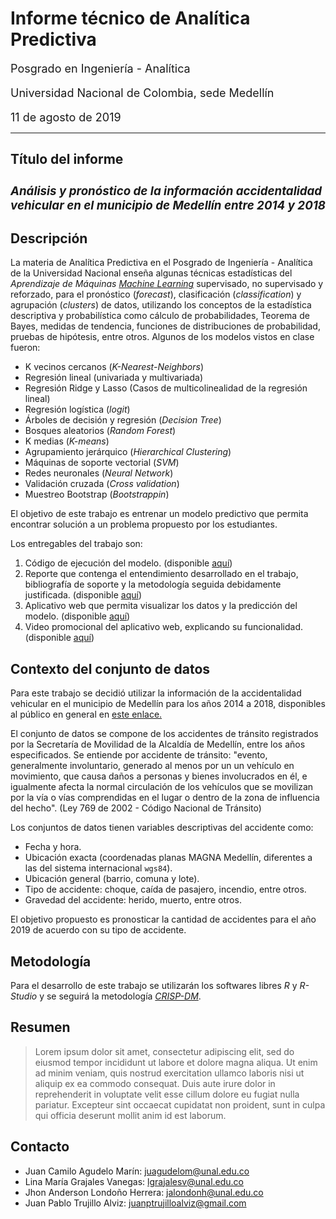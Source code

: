 # **Informe técnico de Analítica Predictiva** 
<font size = "4"> Posgrado en Ingeniería - Analítica

Universidad Nacional de Colombia, sede Medellín

11 de agosto de 2019
</font>

---

## **Título del informe**
<font size = "3">

### *Análisis y pronóstico de la información accidentalidad vehicular en el municipio de Medellín entre 2014 y 2018*

</font>

## **Descripción**
La materia de Analítica Predictiva en el Posgrado de Ingeniería - Analítica de la Universidad Nacional enseña algunas técnicas estadísticas del *Aprendizaje de Máquinas* [*Machine Learning*](https://en.wikipedia.org/wiki/Machine_learning) supervisado, no supervisado y reforzado, para el pronóstico (*forecast*), clasificación (*classification*) y agrupación (*clusters*) de datos, utilizando los conceptos de la estadística descriptiva y probabilística como cálculo de probabilidades, Teorema de Bayes, medidas de  tendencia, funciones de distribuciones de probabilidad, pruebas de hipótesis, entre otros. Algunos de los modelos vistos en clase fueron:

* K vecinos cercanos (*K-Nearest-Neighbors*)
* Regresión lineal (univariada y multivariada) 
* Regresión Ridge y Lasso (Casos de multicolinealidad de la regresión lineal)
* Regresión logística (*logit*)
* Árboles de decisión y regresión (*Decision Tree*)
* Bosques aleatorios (*Random Forest*)
* K medias (*K-means*)
* Agrupamiento jerárquico (*Hierarchical Clustering*)
* Máquinas de soporte vectorial (*SVM*)
* Redes neuronales (*Neural Network*)
* Validación cruzada (*Cross validation*)
* Muestreo Bootstrap (*Bootstrappin*)

El objetivo de este trabajo es entrenar un modelo predictivo que permita encontrar solución a un problema propuesto por los estudiantes.

Los entregables del trabajo son:

1. Código de ejecución del modelo. (disponible [aquí](https://juapatral.github.io/analitica-predictiva-accidentalidad-2019/app/accidentalidad-2014-2018.Rmd))
2. Reporte que contenga el entendimiento desarrollado en el trabajo, bibliografía de soporte y la metodología seguida debidamente justificada. (disponible [aquí](https://juapatral.github.io/analitica-predictiva-accidentalidad-2019/app/accidentalidad-2014-2018.html))
3. Aplicativo web que permita visualizar los datos y la predicción del modelo. (disponible [aquí](https://google.com.co))
4. Video promocional del aplicativo web, explicando su funcionalidad. (disponible [aquí](https://youtube.com)) 

## **Contexto del conjunto de datos**

Para este trabajo se decidió utilizar la información de la accidentalidad vehicular en el municipio de Medellín para los años 2014 a 2018, disponibles al público en general en [este enlace.](https://geomedellin-m-medellin.opendata.arcgis.com/datasets/accidentalidad-georreferenciada-2018)

El conjunto de datos se compone de los accidentes de tránsito registrados por la Secretaría de Movilidad de la Alcaldía de Medellín, entre los años especificados. Se entiende por accidente de tránsito: "evento, generalmente involuntario, generado al menos por un  un vehículo en movimiento, que causa daños a personas y bienes involucrados en él, e igualmente afecta la normal circulación de los vehículos que se movilizan por la vía o vías comprendidas en el lugar o dentro de la zona de influencia del hecho". (Ley 769 de 2002 - Código Nacional de Tránsito)

Los conjuntos de datos tienen variables descriptivas del accidente como:

+ Fecha y hora.
+ Ubicación exacta (coordenadas planas MAGNA Medellín, diferentes a las del sistema internacional `wgs84`).
+ Ubicación general (barrio, comuna y lote).
+ Tipo de accidente: choque, caída de pasajero, incendio, entre otros.
+ Gravedad del accidente: herido, muerto, entre otros. 

El objetivo propuesto es pronosticar la cantidad de accidentes para el año 2019 de acuerdo con su tipo de accidente.  

## **Metodología**

Para el desarrollo de este trabajo se utilizarán los softwares libres *R* y *R-Studio* y se seguirá la metodología [*CRISP-DM*](https://jdvelasq.github.io/ruta-n-predictiva/_downloads/5731da83c31e211e9b774ae8713246ed/CRISP-DM.pdf).

## **Resumen**

>Lorem ipsum dolor sit amet, consectetur adipiscing elit, sed do eiusmod tempor incididunt ut labore et dolore magna aliqua. Ut enim ad minim veniam, quis nostrud exercitation ullamco laboris nisi ut aliquip ex ea commodo consequat. Duis aute irure dolor in reprehenderit in voluptate velit esse cillum dolore eu fugiat nulla pariatur. Excepteur sint occaecat cupidatat non proident, sunt in culpa qui officia deserunt mollit anim id est laborum.

## **Contacto**

* Juan Camilo Agudelo Marín: juagudelom@unal.edu.co
* Lina María Grajales Vanegas: lgrajalesv@unal.edu.co
* Jhon Anderson Londoño Herrera: jalondonh@unal.edu.co
* Juan Pablo Trujillo Alviz: juanptrujilloalviz@gmail.com